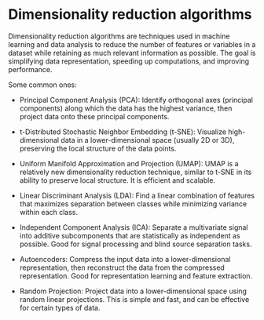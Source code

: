 # Dimensionality reduction algorithms 

Dimensionality reduction algorithms are techniques used in machine learning and data analysis to reduce the number of features or variables in a dataset while retaining as much relevant information as possible. The goal is simplifying data representation, speeding up computations, and improving  performance.

Some common ones:

* Principal Component Analysis (PCA): Identify orthogonal axes (principal components) along which the data has the highest variance, then project data onto these principal components.

* t-Distributed Stochastic Neighbor Embedding (t-SNE): Visualize high-dimensional data in a lower-dimensional space (usually 2D or 3D), preserving the local structure of the data points.

* Uniform Manifold Approximation and Projection (UMAP): UMAP is a relatively new dimensionality reduction technique, similar to t-SNE in its ability to preserve local structure. It is efficient and scalable.

* Linear Discriminant Analysis (LDA): Find a linear combination of features that maximizes separation between classes while minimizing variance within each class.

* Independent Component Analysis (ICA): Separate a multivariate signal into additive subcomponents that are statistically as independent as possible. Good for signal processing and blind source separation tasks.

* Autoencoders: Compress the input data into a lower-dimensional representation, then reconstruct the data from the compressed representation. Good for representation learning and feature extraction.

* Random Projection: Project data into a lower-dimensional space using random linear projections. This is simple and fast, and can be effective for certain types of data.
